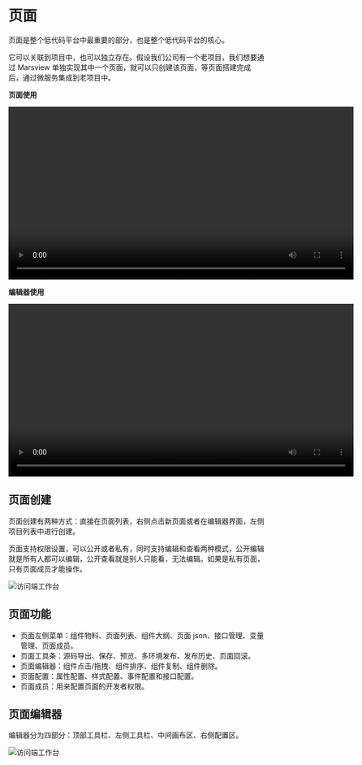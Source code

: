 # 页面

页面是整个低代码平台中最重要的部分，也是整个低代码平台的核心。

它可以关联到项目中，也可以独立存在。假设我们公司有一个老项目，我们想要通过 Marsview 单独实现其中一个页面，就可以只创建该页面，等页面搭建完成后，通过微服务集成到老项目中。

**页面使用**

<video width="680" controls>

  <source src="https://marsview.cdn.bcebos.com/vedio/page-1.mp4" type="video/mp4">  
  您的浏览器不支持 Video 标签。  
</video>

**编辑器使用**

<video width="680" controls>

  <source src="https://marsview.cdn.bcebos.com/vedio/editor.mp4" type="video/mp4">  
  您的浏览器不支持 Video 标签。  
</video>

## 页面创建

页面创建有两种方式：直接在页面列表，右侧点击新页面或者在编辑器界面，左侧项目列表中进行创建。

页面支持权限设置，可以公开或者私有，同时支持编辑和查看两种模式，公开编辑就是所有人都可以编辑，公开查看就是别人只能看，无法编辑。如果是私有页面，只有页面成员才能操作。

![访问端工作台](/page/createPage.png)

## 页面功能

- 页面左侧菜单：组件物料、页面列表、组件大纲、页面 json、接口管理、变量管理、页面成员。
- 页面工具条：源码导出、保存、预览、多环境发布、发布历史、页面回滚。
- 页面编辑器：组件点击/拖拽、组件排序、组件复制、组件删除。
- 页面配置：属性配置、样式配置、事件配置和接口配置。
- 页面成员：用来配置页面的开发者权限。

## 页面编辑器

编辑器分为四部分：顶部工具栏、左侧工具栏、中间画布区、右侧配置区。

![访问端工作台](/page/canvas.png)
